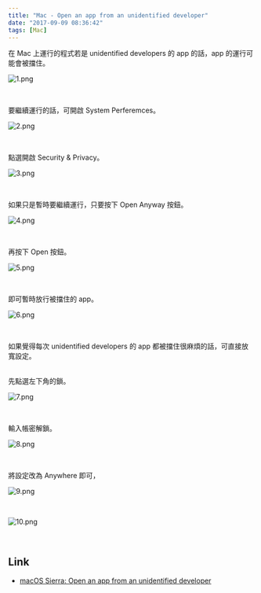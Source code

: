 ```yaml
---
title: "Mac - Open an app from an unidentified developer"
date: "2017-09-09 08:36:42"
tags: [Mac]
---
```



在 Mac 上運行的程式若是 unidentified developers 的 app 的話，app 的運行可能會被擋住。   

<!-- More -->

![1.png](1.png)

<br/>


要繼續運行的話，可開啟 System Perferemces。  

![2.png](2.png)

<br/>


點選開啟 Security & Privacy。  

![3.png](3.png)

<br/>


如果只是暫時要繼續運行，只要按下 Open Anyway 按鈕。  

![4.png](4.png)

<br/>


再按下 Open 按鈕。  

![5.png](5.png)

<br/>


即可暫時放行被擋住的 app。  

![6.png](6.png)

<br/>


如果覺得每次 unidentified developers 的 app 都被擋住很麻煩的話，可直接放寬設定。  
<br/>


先點選左下角的鎖。  

![7.png](7.png)

<br/>


輸入帳密解鎖。  

![8.png](8.png)

<br/>


將設定改為 Anywhere 即可，  

![9.png](9.png)

<br/>


![10.png](10.png)

<br/>

Link
----
* [macOS Sierra: Open an app from an unidentified developer](https://support.apple.com/kb/PH25088?locale=en_US)
